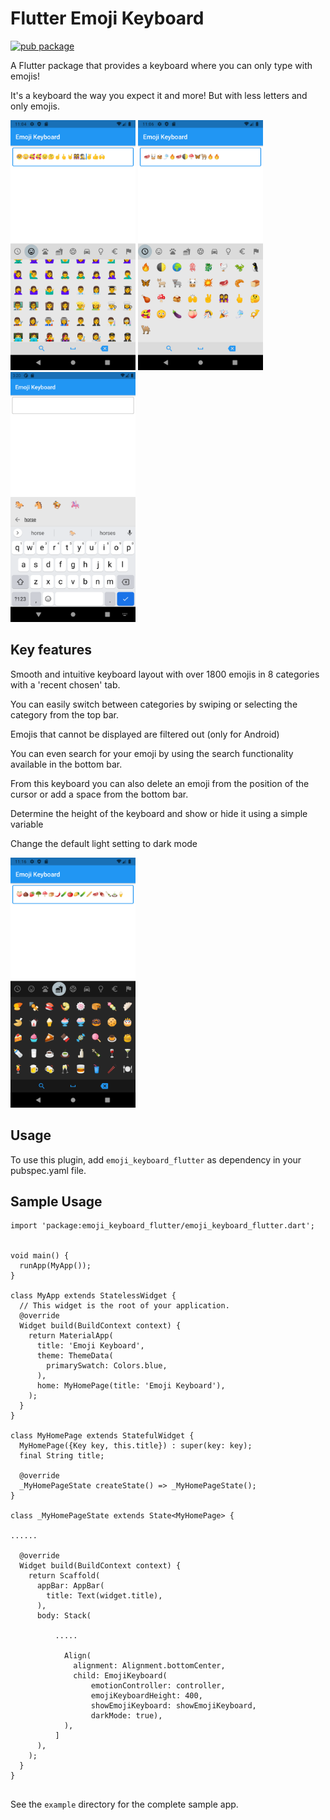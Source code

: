 # Flutter Emoji Keyboard

[![pub package](https://img.shields.io/pub/v/emoji_keyboard_flutter.svg)](https://pub.dartlang.org/packages/emoji_keyboard_flutter)

A Flutter package that provides a keyboard where you can only type with emojis!

It's a keyboard the way you expect it and more! But with less letters and only emojis.


<a href="https://raw.githubusercontent.com/Grabot/flutter_emoji_keyboard/main/example_images/Screenshot_1621415098.png"><img src="https://raw.githubusercontent.com/Grabot/flutter_emoji_keyboard/main/example_images/Screenshot_1621415098.png" width="200"></a>
<a href="https://raw.githubusercontent.com/Grabot/flutter_emoji_keyboard/main/example_images/Screenshot_1621415191.png"><img src="https://raw.githubusercontent.com/Grabot/flutter_emoji_keyboard/main/example_images/Screenshot_1621415191.png" width="200"></a>
<a href="https://raw.githubusercontent.com/Grabot/flutter_emoji_keyboard/main/example_images/Screenshot_1628774420.png"><img src="https://raw.githubusercontent.com/Grabot/flutter_emoji_keyboard/main/example_images/Screenshot_1628774420.png" width="200"></a>



## Key features

Smooth and intuitive keyboard layout with over 1800 emojis in 8 categories with a 'recent chosen' tab.

You can easily switch between categories by swiping or selecting the category from the top bar.

Emojis that cannot be displayed are filtered out (only for Android)

You can even search for your emoji by using the search functionality available in the bottom bar.

From this keyboard you can also delete an emoji from the position of the cursor or add a space from the bottom bar.

Determine the height of the keyboard and show or hide it using a simple variable

Change the default light setting to dark mode

<a href="https://raw.githubusercontent.com/Grabot/flutter_emoji_keyboard/main/example_images/Screenshot_1621415774.png"><img src="https://raw.githubusercontent.com/Grabot/flutter_emoji_keyboard/main/example_images/Screenshot_1621415774.png" width="200"></a>


## Usage
To use this plugin, add `emoji_keyboard_flutter` as dependency in your pubspec.yaml file.

## Sample Usage
```
import 'package:emoji_keyboard_flutter/emoji_keyboard_flutter.dart';


void main() {
  runApp(MyApp());
}

class MyApp extends StatelessWidget {
  // This widget is the root of your application.
  @override
  Widget build(BuildContext context) {
    return MaterialApp(
      title: 'Emoji Keyboard',
      theme: ThemeData(
        primarySwatch: Colors.blue,
      ),
      home: MyHomePage(title: 'Emoji Keyboard'),
    );
  }
}

class MyHomePage extends StatefulWidget {
  MyHomePage({Key key, this.title}) : super(key: key);
  final String title;

  @override
  _MyHomePageState createState() => _MyHomePageState();
}

class _MyHomePageState extends State<MyHomePage> {

......

  @override
  Widget build(BuildContext context) {
    return Scaffold(
      appBar: AppBar(
        title: Text(widget.title),
      ),
      body: Stack(

          .....

            Align(
              alignment: Alignment.bottomCenter,
              child: EmojiKeyboard(
                  emotionController: controller,
                  emojiKeyboardHeight: 400,
                  showEmojiKeyboard: showEmojiKeyboard,
                  darkMode: true),
            ),
          ]
      ),
    );
  }
}


```
See the `example` directory for the complete sample app.

